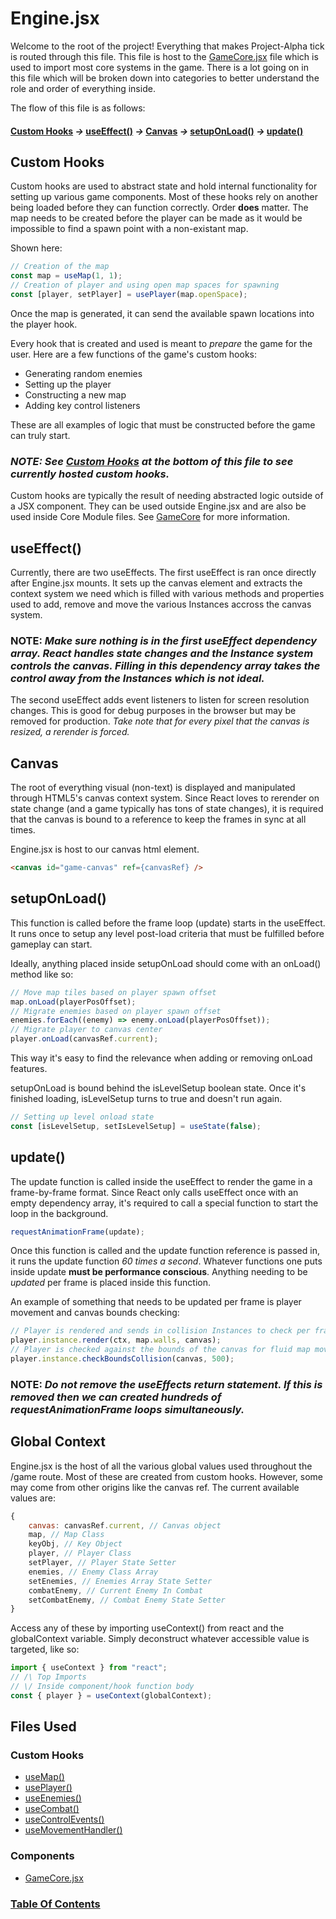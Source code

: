 # Engine.jsx

Welcome to the root of the project! Everything that makes Project-Alpha tick is routed through this file. This file is host to the [GameCore.jsx](./Doc-GameCore.md) file which is used to import most core systems in the game. There is a lot going on in this file which will be broken down into categories to better understand the role and order of everything inside.

The flow of this file is as follows:

#### [**Custom Hooks**](#custom-hooks-1) _->_ [**useEffect()**](#useeffect) _->_ [**Canvas**](#canvas) _->_ [**setupOnLoad()**](#setuponload) _->_ [**update()**](#update)

## Custom Hooks

Custom hooks are used to abstract state and hold internal functionality for setting up various game components. Most of these hooks rely on another being loaded before they can function correctly. Order **does** matter. The map needs to be created before the player can be made as it would be impossible to find a spawn point with a non-existant map.

Shown here:

```javascript
// Creation of the map
const map = useMap(1, 1);
// Creation of player and using open map spaces for spawning
const [player, setPlayer] = usePlayer(map.openSpace);
```

Once the map is generated, it can send the available spawn locations into the player hook.

Every hook that is created and used is meant to _prepare_ the game for the user. Here are a few functions of the game's custom hooks:

- Generating random enemies
- Setting up the player
- Constructing a new map
- Adding key control listeners

These are all examples of logic that must be constructed before the game can truly start.

### _NOTE: See [Custom Hooks](#custom-hooks) at the bottom of this file to see currently hosted custom hooks._

Custom hooks are typically the result of needing abstracted logic outside of a JSX component. They can be used outside Engine.jsx and are also be used inside Core Module files. See [GameCore](./Doc-GameCore.md) for more information.

## useEffect()

Currently, there are two useEffects. The first useEffect is ran once directly after Engine.jsx mounts. It sets up the canvas element and extracts the context system we need which is filled with various methods and properties used to add, remove and move the various Instances accross the canvas system.

### NOTE: _Make sure nothing is in the first useEffect dependency array. React handles state changes and the Instance system controls the canvas. Filling in this dependency array takes the control away from the Instances which is not ideal._

The second useEffect adds event listeners to listen for screen resolution changes. This is good for debug purposes in the browser but may be removed for production. _Take note that for every pixel that the canvas is resized, a rerender is forced._

## Canvas

The root of everything visual (non-text) is displayed and manipulated through HTML5's canvas context system. Since React loves to rerender on state change (and a game typically has tons of state changes), it is required that the canvas is bound to a reference to keep the frames in sync at all times.

Engine.jsx is host to our canvas html element.

```html
<canvas id="game-canvas" ref={canvasRef} />
```

## setupOnLoad()

This function is called before the frame loop (update) starts in the useEffect. It runs once to setup any level post-load criteria that must be fulfilled before gameplay can start.

Ideally, anything placed inside setupOnLoad should come with an onLoad() method like so:

```javascript
// Move map tiles based on player spawn offset
map.onLoad(playerPosOffset);
// Migrate enemies based on player spawn offset
enemies.forEach((enemy) => enemy.onLoad(playerPosOffset));
// Migrate player to canvas center
player.onLoad(canvasRef.current);
```

This way it's easy to find the relevance when adding or removing onLoad features.

setupOnLoad is bound behind the isLevelSetup boolean state. Once it's finished loading, isLevelSetup turns to true and doesn't run again.

```javascript
// Setting up level onload state
const [isLevelSetup, setIsLevelSetup] = useState(false);
```

## update()

The update function is called inside the useEffect to render the game in a frame-by-frame format. Since React only calls useEffect once with an empty dependency array, it's required to call a special function to start the loop in the background.

```javascript
requestAnimationFrame(update);
```

Once this function is called and the update function reference is passed in, it runs the update function _60 times a second_. Whatever functions one puts inside update **must be performance conscious**. Anything needing to be _updated_ per frame is placed inside this function.

An example of something that needs to be updated per frame is player movement and canvas bounds checking:

```javascript
// Player is rendered and sends in collision Instances to check per frame
player.instance.render(ctx, map.walls, canvas);
// Player is checked against the bounds of the canvas for fluid map movement
player.instance.checkBoundsCollision(canvas, 500);
```

### NOTE: _Do not remove the useEffects return statement. If this is removed then we can created hundreds of requestAnimationFrame loops simultaneously._

## Global Context

Engine.jsx is the host of all the various global values used throughout the /game route. Most of these are created from custom hooks. However, some may come from other origins like the canvas ref. The current available values are:

```javascript
{
    canvas: canvasRef.current, // Canvas object
    map, // Map Class
    keyObj, // Key Object
    player, // Player Class
    setPlayer, // Player State Setter
    enemies, // Enemy Class Array
    setEnemies, // Enemies Array State Setter
    combatEnemy, // Current Enemy In Combat
    setCombatEnemy, // Combat Enemy State Setter
}
```

Access any of these by importing useContext() from react and the globalContext variable. Simply deconstruct whatever accessible value is targeted, like so:

```javascript
import { useContext } from "react";
// /\ Top Imports
// \/ Inside component/hook function body
const { player } = useContext(globalContext);
```

## Files Used

### Custom Hooks

- [useMap()](./custom-hooks/Doc-useMap.md)
- [usePlayer()]()
- [useEnemies()]()
- [useCombat()](./custom-hooks/Doc-useCombat.md)
- [useControlEvents()]()
- [useMovementHandler()]()

### Components

- [GameCore.jsx](./core-modules/Doc-GameCore.md)

### [Table Of Contents](./table-of-contents.md)
